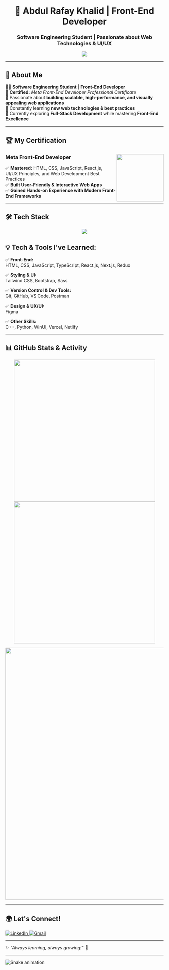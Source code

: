 <h1 align="center">🚀 Abdul Rafay Khalid | Front-End Developer</h1>
<h3 align="center">Software Engineering Student | Passionate about Web Technologies & UI/UX</h3>

<p align="center">
  <img src="https://readme-typing-svg.herokuapp.com?font=Fira+Code&weight=600&size=22&pause=1000&color=00E1FF&center=true&vCenter=true&width=600&lines=Front-End+Developer;Building+User-Friendly+Web+Experiences;Learning+Full-Stack+Development;Passionate+About+UI%2FUX;Always+Exploring+New+Technologies+%F0%9F%9A%80" />
</p>

---

## **🌟 About Me**  

👨‍💻 **Software Engineering Student** | **Front-End Developer**  
📜 **Certified:** *Meta Front-End Developer Professional Certificate*  
🎯 Passionate about **building scalable, high-performance, and visually appealing web applications**  
🌱 Constantly learning **new web technologies & best practices**  
📌 Currently exploring **Full-Stack Development** while mastering **Front-End Excellence**  

---

## 🏆 My Certification  

<div align="left">
  <img src="https://images.credly.com/size/680x680/images/e91ed0b0-842b-417f-8d2f-b07535febdda/image.png" width="150px" align="right">
  
  ### **Meta Front-End Developer**  
  ✅ **Mastered:** HTML, CSS, JavaScript, React.js, UI/UX Principles, and Web Development Best Practices  
  ✅ **Built User-Friendly & Interactive Web Apps**  
  ✅ **Gained Hands-on Experience with Modern Front-End Frameworks**  
</div>

---

## **🛠️ Tech Stack**  

<p align="center">
  <img src="https://skillicons.dev/icons?i=html,css,js,ts,react,nextjs,redux,tailwind,bootstrap,sass,nodejs,express,git,github,figma,vscode,py,cpp,postman,vercel,netlify,winui&perline=8" />
</p>

## 💡 Tech & Tools I've Learned:  

✅ **Front-End:**  
HTML, CSS, JavaScript, TypeScript, React.js, Next.js, Redux  

✅ **Styling & UI:**  
Tailwind CSS, Bootstrap, Sass  

✅ **Version Control & Dev Tools:**  
Git, GitHub, VS Code, Postman  

✅ **Design & UX/UI:**  
Figma  

✅ **Other Skills:**  
C++, Python, WinUI, Vercel, Netlify  

---

## **📊 GitHub Stats & Activity**  

<p align="center">
  <img src="https://github-readme-stats.vercel.app/api?username=ARafaykhalid&show_icons=true&theme=radical" width="450px">
  <img src="https://github-readme-streak-stats.herokuapp.com/?user=ARafaykhalid&theme=radical" width="450px">
</p>

<p align="center">
  <img src="https://github-readme-activity-graph.vercel.app/graph?username=ARafaykhalid&theme=react-dark&hide_border=true" width="800px">
</p>

---

## **🌍 Let's Connect!**  
<p align="left">
  <a href="https://www.linkedin.com/in/abdulrafaykhalid" target="_blank">
    <img src="https://img.shields.io/badge/LinkedIn-%230077B5.svg?style=for-the-badge&logo=linkedin&logoColor=white" alt="LinkedIn">
  </a>
  <a href="mailto:abdulrafaykhalidjameel@gmail.com">
    <img src="https://img.shields.io/badge/Gmail-%23D14836.svg?style=for-the-badge&logo=gmail&logoColor=white" alt="Gmail">
  </a>
</p>

---

✨ *"Always learning, always growing!"* 🚀  

---

<img src="https://raw.githubusercontent.com/maurodesouza/maurodesouza/output/snake.svg" alt="Snake animation" />
